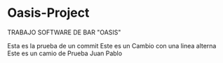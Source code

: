 # Oasis-Project
TRABAJO SOFTWARE DE BAR "OASIS"


Esta es la prueba de un commit
Este es un Cambio con una linea alterna
Este es un camio de Prueba Juan Pablo